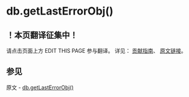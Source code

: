 # db.getLastErrorObj()

## ！本页翻译征集中！

请点击页面上方 EDIT THIS PAGE 参与翻译。
详见：
[贡献指南]( https://github.com/JinMuInfo/MongoDB-Manual-zh/blob/master/CONTRIBUTING.md )、
[原文链接](  https://docs.mongodb.com/manual/reference/method/db.getLastErrorObj/  )。

## 参见

原文 - [db.getLastErrorObj()]( https://docs.mongodb.com/manual/reference/method/db.getLastErrorObj/ )

